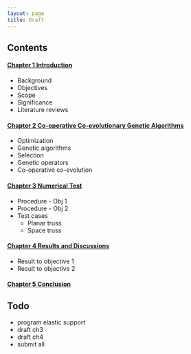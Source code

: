 ```yaml
---
layout: page
title: Draft
---
```


## Contents ##


#### [Chapter 1 Introduction](ch1.html) ####
 
*	Background
*	Objectives
*	Scope
*	Significance
*	Literature reviews

#### [Chapter 2 Co-operative Co-evolutionary Genetic Algorithms](ch2.html) ####

*	Optimization
*	Genetic algorithms
*	Selection
*	Genetic operators
*	Co-operative co-evolution
  
#### [Chapter 3 Numerical Test](ch3.html) ####
  
*	Procedure - Obj 1
*	Procedure - Obj 2
*	Test cases
	*	Planar truss
	*	Space truss

#### [Chapter 4 Results and Discussions](ch4.html) ####
 
*	Result to objective 1
*	Result to objective 2

#### [Chapter 5 Conclusion](ch5.html) ####


## Todo ##

*	program elastic support
*	draft ch3
*	draft ch4
*	submit all
